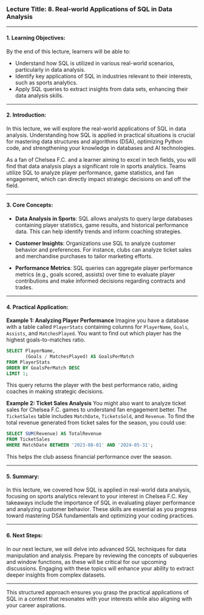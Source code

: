 ### Lecture Title: 8. Real-world Applications of SQL in Data Analysis

---

#### 1. Learning Objectives:
By the end of this lecture, learners will be able to:
- Understand how SQL is utilized in various real-world scenarios, particularly in data analysis.
- Identify key applications of SQL in industries relevant to their interests, such as sports analytics.
- Apply SQL queries to extract insights from data sets, enhancing their data analysis skills.

---

#### 2. Introduction:
In this lecture, we will explore the real-world applications of SQL in data analysis. Understanding how SQL is applied in practical situations is crucial for mastering data structures and algorithms (DSA), optimizing Python code, and strengthening your knowledge in databases and AI technologies.

As a fan of Chelsea F.C. and a learner aiming to excel in tech fields, you will find that data analysis plays a significant role in sports analytics. Teams utilize SQL to analyze player performance, game statistics, and fan engagement, which can directly impact strategic decisions on and off the field.

---

#### 3. Core Concepts:
- **Data Analysis in Sports**: SQL allows analysts to query large databases containing player statistics, game results, and historical performance data. This can help identify trends and inform coaching strategies.
  
- **Customer Insights**: Organizations use SQL to analyze customer behavior and preferences. For instance, clubs can analyze ticket sales and merchandise purchases to tailor marketing efforts.

- **Performance Metrics**: SQL queries can aggregate player performance metrics (e.g., goals scored, assists) over time to evaluate player contributions and make informed decisions regarding contracts and trades.

---

#### 4. Practical Application:
**Example 1: Analyzing Player Performance**
Imagine you have a database with a table called `PlayerStats` containing columns for `PlayerName`, `Goals`, `Assists`, and `MatchesPlayed`. You want to find out which player has the highest goals-to-matches ratio.

```sql
SELECT PlayerName, 
       (Goals / MatchesPlayed) AS GoalsPerMatch
FROM PlayerStats
ORDER BY GoalsPerMatch DESC
LIMIT 1;
```
This query returns the player with the best performance ratio, aiding coaches in making strategic decisions.

**Example 2: Ticket Sales Analysis**
You might also want to analyze ticket sales for Chelsea F.C. games to understand fan engagement better. The `TicketSales` table includes `MatchDate`, `TicketsSold`, and `Revenue`. To find the total revenue generated from ticket sales for the season, you could use:

```sql
SELECT SUM(Revenue) AS TotalRevenue
FROM TicketSales
WHERE MatchDate BETWEEN '2023-08-01' AND '2024-05-31';
```
This helps the club assess financial performance over the season.

---

#### 5. Summary:
In this lecture, we covered how SQL is applied in real-world data analysis, focusing on sports analytics relevant to your interest in Chelsea F.C. Key takeaways include the importance of SQL in evaluating player performance and analyzing customer behavior. These skills are essential as you progress toward mastering DSA fundamentals and optimizing your coding practices.

---

#### 6. Next Steps:
In our next lecture, we will delve into advanced SQL techniques for data manipulation and analysis. Prepare by reviewing the concepts of subqueries and window functions, as these will be critical for our upcoming discussions. Engaging with these topics will enhance your ability to extract deeper insights from complex datasets.

--- 

This structured approach ensures you grasp the practical applications of SQL in a context that resonates with your interests while also aligning with your career aspirations.